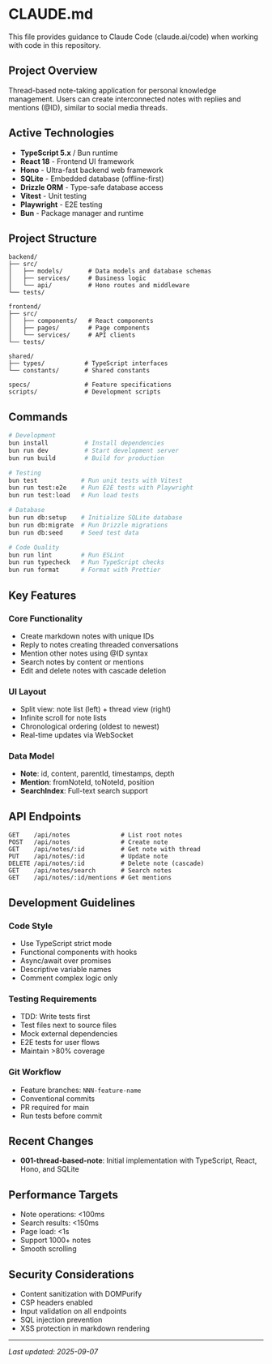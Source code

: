 # CLAUDE.md

This file provides guidance to Claude Code (claude.ai/code) when working with code in this repository.

## Project Overview

Thread-based note-taking application for personal knowledge management. Users can create interconnected notes with replies and mentions (@ID), similar to social media threads.

## Active Technologies

- **TypeScript 5.x** / Bun runtime
- **React 18** - Frontend UI framework  
- **Hono** - Ultra-fast backend web framework
- **SQLite** - Embedded database (offline-first)
- **Drizzle ORM** - Type-safe database access
- **Vitest** - Unit testing
- **Playwright** - E2E testing
- **Bun** - Package manager and runtime

## Project Structure

```
backend/
├── src/
│   ├── models/       # Data models and database schemas
│   ├── services/     # Business logic
│   └── api/          # Hono routes and middleware
└── tests/

frontend/
├── src/
│   ├── components/   # React components
│   ├── pages/        # Page components
│   └── services/     # API clients
└── tests/

shared/
├── types/           # TypeScript interfaces
└── constants/       # Shared constants

specs/               # Feature specifications
scripts/             # Development scripts
```

## Commands

```bash
# Development
bun install          # Install dependencies
bun run dev          # Start development server
bun run build        # Build for production

# Testing
bun test            # Run unit tests with Vitest
bun run test:e2e    # Run E2E tests with Playwright
bun run test:load   # Run load tests

# Database
bun run db:setup    # Initialize SQLite database
bun run db:migrate  # Run Drizzle migrations
bun run db:seed     # Seed test data

# Code Quality
bun run lint        # Run ESLint
bun run typecheck   # Run TypeScript checks
bun run format      # Format with Prettier
```

## Key Features

### Core Functionality
- Create markdown notes with unique IDs
- Reply to notes creating threaded conversations
- Mention other notes using @ID syntax
- Search notes by content or mentions
- Edit and delete notes with cascade deletion

### UI Layout
- Split view: note list (left) + thread view (right)
- Infinite scroll for note lists
- Chronological ordering (oldest to newest)
- Real-time updates via WebSocket

### Data Model
- **Note**: id, content, parentId, timestamps, depth
- **Mention**: fromNoteId, toNoteId, position
- **SearchIndex**: Full-text search support

## API Endpoints

```
GET    /api/notes              # List root notes
POST   /api/notes              # Create note
GET    /api/notes/:id          # Get note with thread
PUT    /api/notes/:id          # Update note
DELETE /api/notes/:id          # Delete note (cascade)
GET    /api/notes/search       # Search notes
GET    /api/notes/:id/mentions # Get mentions
```

## Development Guidelines

### Code Style
- Use TypeScript strict mode
- Functional components with hooks
- Async/await over promises
- Descriptive variable names
- Comment complex logic only

### Testing Requirements
- TDD: Write tests first
- Test files next to source files
- Mock external dependencies
- E2E tests for user flows
- Maintain >80% coverage

### Git Workflow
- Feature branches: `NNN-feature-name`
- Conventional commits
- PR required for main
- Run tests before commit

## Recent Changes

- **001-thread-based-note**: Initial implementation with TypeScript, React, Hono, and SQLite

## Performance Targets

- Note operations: <100ms
- Search results: <150ms
- Page load: <1s
- Support 1000+ notes
- Smooth scrolling

## Security Considerations

- Content sanitization with DOMPurify
- CSP headers enabled
- Input validation on all endpoints
- SQL injection prevention
- XSS protection in markdown rendering

---
*Last updated: 2025-09-07*